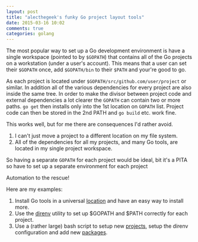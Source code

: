 ```yaml
---
layout: post
title: "alecthegeek's funky Go project layout tools"
date: 2015-03-16 10:02
comments: true
categories: golang
---
```


The most popular way to set up a Go development environment
is have a single
workspace (pointed to by `$GOPATH`) that contains all of the Go projects
on a workstation (under a user's account).
This means that a user can set their
`$GOPATH` once, add `$GOPATH/bin` to their `$PATH` and your're good to go.

As each project is located under `$GOPATH/src/github.com/user/project`
or similar.
In addition all of the various dependencies for every project are
also inside the same tree. In order to make the divisor between project
code and external dependencies a lot clearer the `GOPATH`
can contain two or more paths. `go get` then installs only into the
1st location on `GOPATH` list. Project code can then be stored
in the 2nd PATH and `go build` etc. work fine.

This works well, but for me there are consequences I'd rather avoid.

1. I can't just move a project to a different location on my file system.
2. All of the dependencies for all my projects, and many Go tools, are
located in my single project workspace.

So having a separate `GOPATH` for each project would be ideal, bit it's
a PITA so have to set up a separate environment for each project

Automation to the rescue!

Here are my examples:

1. Install Go tools in a universal
[location](https://gist.github.com/alecthegeek/3a48bb2bd3aa52a20306#file-go-install-tools)
and have an easy way to install more.
2. Use the [direnv](http://direnv.net/)
utility to set up $GOPATH and $PATH correctly for each project.
3. Use a (rather large) bash script to setup
new [projects](https://gist.github.com/alecthegeek/3a48bb2bd3aa52a20306#file-go-workspace),
setup the direnv configuration and
add new [packages]( https://gist.github.com/alecthegeek/3a48bb2bd3aa52a20306#file-go-package).


